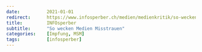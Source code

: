 ```yaml
---
date:          2021-01-01
redirect:      https://www.infosperber.ch/medien/medienkritik/so-wecken-medien-misstrauen/
title:         INFOsperber
subtitle:      "So wecken Medien Misstrauen"
categories:    [Impfung, MSM]
tags:          [infosperber]
---
```


